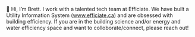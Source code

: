👋 Hi, I’m Brett. I work with a talented tech team at Efficiate. We have built a Utility Information System (www.efficiate.ca) and are obsessed with building efficiency. If you are in the building science and/or energy and water efficiency space and want to colloborate/connect, please reach out!
